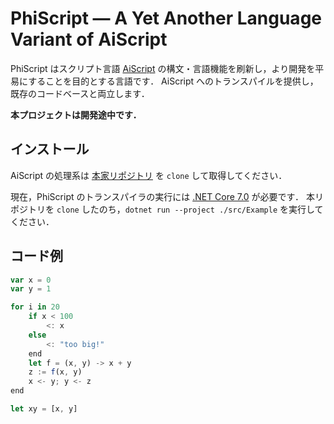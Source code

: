 # PhiScript — A Yet Another Language Variant of AiScript

PhiScript はスクリプト言語 [AiScript](https://github.com/aiscript-dev/aiscript) の構文・言語機能を刷新し，より開発を平易にすることを目的とする言語です．
AiScript へのトランスパイルを提供し，既存のコードベースと両立します．

**本プロジェクトは開発途中です．**

## インストール

AiScript の処理系は [本家リポジトリ](https://github.com/aiscript-dev/aiscript) を `clone` して取得してください．

現在，PhiScript のトランスパイラの実行には [.NET Core 7.0](https://dotnet.microsoft.com/en-us/download/dotnet/7.0) が必要です．
本リポジトリを `clone` したのち，`dotnet run --project ./src/Example` を実行してください．

## コード例

```js
var x = 0
var y = 1

for i in 20
    if x < 100
        <: x
    else
        <: "too big!"
    end
    let f = (x, y) -> x + y
    z := f(x, y)
    x <- y; y <- z
end

let xy = [x, y]
```
